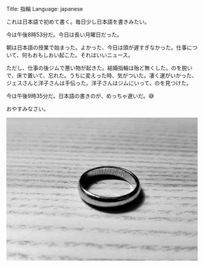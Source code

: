 Title: 指輪
Language: japanese

これは日本語で初めて書く。毎日少し日本語を書きみたい。

今は午後8時53分だ。今日は長い月曜日だった。

朝は日本語の授業で始まった。よかった、今日は頭が遅すぎなかった。仕事について、何もおもしおい起こた。それはいいニュース。

ただし、仕事の後ジムで悪い物が起きた。結婚指輪は殆ど無くした。のを脱いで、床で置いて、忘れた。うちに変えった時、気がついた。凄く運がいかった、ジェスさんと洋子さんは手伝った。洋子さんはジムにいって、のを見つけた。

今は午後9時35分だ。日本語の書きのが、めっちゃ遅いだ。😅

おやすみなさい。

![指輪](./images/ring.jpeg)